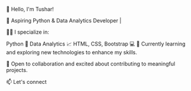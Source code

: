 👋 Hello, I'm Tushar!

🚀 Aspiring Python & Data Analytics Developer |

👨‍💻 I specialize in:

Python 🐍
Data Analytics 📈
HTML, CSS, Bootstrap 💻
🌱 Currently learning and exploring new technologies to enhance my skills.

💼 Open to collaboration and excited about contributing to meaningful projects.

📫 Let's connect
